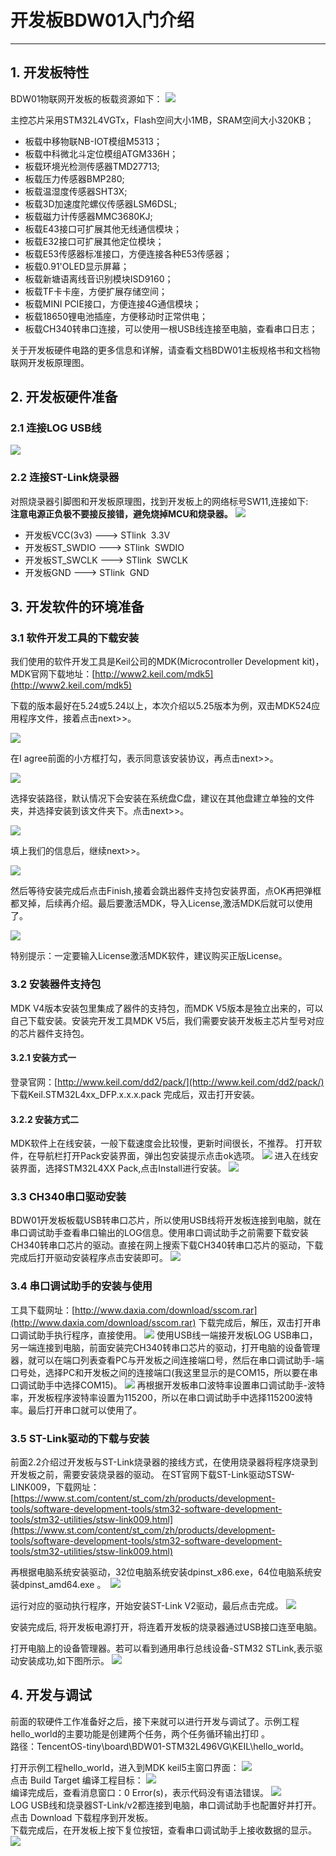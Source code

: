 # 开发板BDW01入门介绍
---
## 1. 开发板特性
BDW01物联网开发板的板载资源如下：
![](./image/board.png)

主控芯片采用STM32L4VGTx，Flash空间大小1MB，SRAM空间大小320KB；  

- 板载中移物联NB-IOT模组M5313；
- 板载中科微北斗定位模组ATGM336H；
- 板载环境光检测传感器TMD27713;
- 板载压力传感器BMP280;
- 板载温湿度传感器SHT3X;
- 板载3D加速度陀螺仪传感器LSM6DSL;
- 板载磁力计传感器MMC3680KJ;
- 板载E43接口可扩展其他无线通信模块；
- 板载E32接口可扩展其他定位模块；
- 板载E53传感器标准接口，方便连接各种E53传感器；
- 板载0.91'OLED显示屏幕；
- 板载新塘语离线音识别模块ISD9160；
- 板载TF卡卡座，方便扩展存储空间；
- 板载MINI PCIE接口，方便连接4G通信模块；
- 板载18650锂电池插座，方便移动时正常供电；
- 板载CH340转串口连接，可以使用一根USB线连接至电脑，查看串口日志；

关于开发板硬件电路的更多信息和详解，请查看文档BDW01主板规格书和文档物联网开发板原理图。

## 2. 开发板硬件准备
### 2.1 连接LOG USB线
![](./image/logusb.png)
### 2.2 连接ST-Link烧录器
对照烧录器引脚图和开发板原理图，找到开发板上的网络标号SW11,连接如下:  
**注意电源正负极不要接反接错，避免烧掉MCU和烧录器。**
![](./image/st-link.png)

- 开发板VCC(3v3) ---> STlink  3.3V
- 开发板ST_SWDIO 	---> STlink  SWDIO
- 开发板ST_SWCLK 	---> STlink  SWCLK
- 开发板GND          ---> STlink  GND

## 3. 开发软件的环境准备
### 3.1 软件开发工具的下载安装
我们使用的软件开发工具是Keil公司的MDK(Microcontroller Development kit)，MDK官网下载地址：[http://www2.keil.com/mdk5](http://www2.keil.com/mdk5)

下载的版本最好在5.24或5.24以上，本次介绍以5.25版本为例，双击MDK524应用程序文件，接着点击next>>。

![](./image/mtkdl01.png)

在I agree前面的小方框打勾，表示同意该安装协议，再点击next>>。

![](./image/mtkdl02.png)

选择安装路径，默认情况下会安装在系统盘C盘，建议在其他盘建立单独的文件夹，并选择安装到该文件夹下。点击next>>。

![](./image/mtkdl03.png)

填上我们的信息后，继续next>>。

![](./image/mtkdl04.png)

然后等待安装完成后点击Finish,接着会跳出器件支持包安装界面，点OK再把弹框都叉掉，后续再介绍。最后要激活MDK，导入License,激活MDK后就可以使用了。

![](./image/mtkdl05.png)

特别提示：一定要输入License激活MDK软件，建议购买正版License。

### 3.2 安装器件支持包
MDK V4版本安装包里集成了器件的支持包，而MDK V5版本是独立出来的，可以自己下载安装。安装完开发工具MDK V5后，我们需要安装开发板主芯片型号对应的芯片器件支持包。
#### 3.2.1 安装方式一
登录官网：[http://www.keil.com/dd2/pack/](http://www.keil.com/dd2/pack/)
下载Keil.STM32L4xx_DFP.x.x.x.pack 完成后，双击打开安装。
#### 3.2.2 安装方式二
MDK软件上在线安装，一般下载速度会比较慢，更新时间很长，不推荐。
打开软件，在导航栏打开Pack安装界面，弹出包安装提示点击ok选项。
![](./image/mtkins01.png)
进入在线安装界面，选择STM32L4XX Pack,点击Install进行安装。
![](./image/mtkins02.png)

### 3.3 CH340串口驱动安装
BDW01开发板板载USB转串口芯片，所以使用USB线将开发板连接到电脑，就在串口调试助手查看串口输出的LOG信息。使用串口调试助手之前需要下载安装CH340转串口芯片的驱动。直接在网上搜索下载CH340转串口芯片的驱动，下载完成后打开驱动安装程序点击安装即可。
![](./image/ch340ins01.png)

### 3.4 串口调试助手的安装与使用
工具下载网址：[http://www.daxia.com/download/sscom.rar](http://www.daxia.com/download/sscom.rar)
下载完成后，解压，双击打开串口调试助手执行程序，直接使用。
![](./image/ch340ins02.png)
使用USB线一端接开发板LOG USB串口，另一端连接到电脑，前面安装完CH340转串口芯片的驱动，打开电脑的设备管理器，就可以在端口列表查看PC与开发板之间连接端口号，然后在串口调试助手-端口号处，选择PC和开发板之间的连接端口(我这里显示的是COM15，所以要在串口调试助手中选择COM15)。
![](./image/ch340ins03.png)
再根据开发板串口波特率设置串口调试助手-波特率，开发板程序波特率设置为115200，所以在串口调试助手中选择115200波特率。最后打开串口就可以使用了。

### 3.5 ST-Link驱动的下载与安装
前面2.2介绍过开发板与ST-Link烧录器的接线方式，在使用烧录器将程序烧录到开发板之前，需要安装烧录器的驱动。
在ST官网下载ST-Link驱动STSW-LINK009，下载网址：
[https://www.st.com/content/st_com/zh/products/development-tools/software-development-tools/stm32-software-development-tools/stm32-utilities/stsw-link009.html](https://www.st.com/content/st_com/zh/products/development-tools/software-development-tools/stm32-software-development-tools/stm32-utilities/stsw-link009.html)

再根据电脑系统安装驱动，32位电脑系统安装dpinst_x86.exe，64位电脑系统安装dpinst_amd64.exe 。 
![](./image/st-link-dl01.png)

运行对应的驱动执行程序，开始安装ST-Link V2驱动，最后点击完成。
![](./image/st-link-dl02.png)

安装完成后, 将开发板电源打开，将连着开发板的烧录器通过USB接口连至电脑。

打开电脑上的设备管理器。若可以看到通用串行总线设备-STM32 STLink,表示驱动安装成功,如下图所示。
![](./image/st-link-dl03.png)

## 4. 开发与调试
前面的软硬件工作准备好之后，接下来就可以进行开发与调试了。示例工程hello_world的主要功能是创建两个任务，两个任务循环输出打印 。  
路径：TencentOS-tiny\board\BDW01-STM32L496VG\KEIL\hello_world。

打开示例工程hello_world，进入到MDK keil5主窗口界面：
![](./image/helloword00.png)  
点击 Build Target 编译工程目标：
![](./image/helloword01.png)  
编译完成后，查看消息窗口：0 Error(s)，表示代码没有语法错误。
![](./image/helloword02.png)  
LOG USB线和烧录器ST-Link/v2都连接到电脑，串口调试助手也配置好并打开。  
点击 Download 下载程序到开发板。  
下载完成后，在开发板上按下复位按钮，查看串口调试助手上接收数据的显示。  
![](./image/helloword03.png)